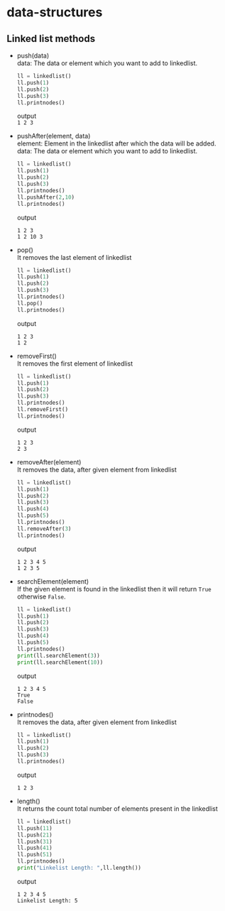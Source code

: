 # data-structures

Linked list methods
----
- push(data)\
    data: The data or element which you  want to add to linkedlist.
    ```python
    ll = linkedlist()
    ll.push(1)
    ll.push(2)
    ll.push(3)
    ll.printnodes()
    ```
  output\
  `1 2 3`


- pushAfter(element, data)\
element: Element in the linkedlist after which the data will be added.\
data: The data or element which you  want to add to linkedlist.

    ```python
    ll = linkedlist()
    ll.push(1)
    ll.push(2)
    ll.push(3)
    ll.printnodes()
    ll.pushAfter(2,10)
    ll.printnodes()
    ```
  output
  ```
  1 2 3
  1 2 10 3
  ```
- pop()\
    It removes the last element of linkedlist
     ```python
    ll = linkedlist()
    ll.push(1)
    ll.push(2)
    ll.push(3)
    ll.printnodes()
    ll.pop()
    ll.printnodes()
    ```
  output
  ```
  1 2 3
  1 2
  ```
  
- removeFirst()\
    It removes the first element of linkedlist
    ```python
    ll = linkedlist()
    ll.push(1)
    ll.push(2)
    ll.push(3)
    ll.printnodes()
    ll.removeFirst()
    ll.printnodes()
    ```
  output
  ```
  1 2 3
  2 3
  ```
- removeAfter(element)\
    It removes the data, after given element from linkedlist
    ```python
    ll = linkedlist()
    ll.push(1)
    ll.push(2)
    ll.push(3)
    ll.push(4)
    ll.push(5)
    ll.printnodes()
    ll.removeAfter(3)
    ll.printnodes()
    ```
  output
  ```
  1 2 3 4 5
  1 2 3 5
  ```
- searchElement(element)\
   If the given element is found in the linkedlist then it will return `True` otherwise `False`.
    ```python
    ll = linkedlist()
    ll.push(1)
    ll.push(2)
    ll.push(3)
    ll.push(4)
    ll.push(5)
    ll.printnodes()
    print(ll.searchElement(3))
    print(ll.searchElement(10))
    ```
  output
  ```
  1 2 3 4 5
  True
  False
  ```
- printnodes()\
   It removes the data, after given element from linkedlist
    ```python
    ll = linkedlist()
    ll.push(1)
    ll.push(2)
    ll.push(3)
    ll.printnodes()
    ```
  output
  ```
  1 2 3
  ```
- length()\
 It returns the count total number of elements present in the linkedlist
    ```python
    ll = linkedlist()
    ll.push(11)
    ll.push(21)
    ll.push(31)
    ll.push(41)
    ll.push(51)
    ll.printnodes()
    print("Linkelist Length: ",ll.length())
    ```
  output
  ```
  1 2 3 4 5
  Linkelist Length: 5
  ```
